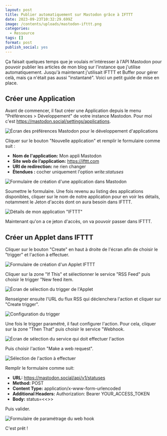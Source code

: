 ```yaml
---
layout: post
title: Publier automatiquement sur Mastodon grâce à IFTTT
date: 2023-09-23T10:32:29.699Z
image: /contents/uploads/mastodon-ifttt.png
categories:
  - Ressource
tags: []
format: post
publish_social: yes
---
```

Ça faisait quelques temps que je voulais m'intéresser à l'API Mastodon pour pouvoir publier les articles de mon blog sur l'instance que j'utilise automatiquement. Jusqu'à maintenant j'utilisait IFTTT et Buffer pour gérer celà, mais ça n'était pas aussi "instantané". Voici un petit guide de mise en place.<!--more-->

## Créer une Application

Avant de commencer, il faut créer une Application depuis le menu "Préférences > Développement" de votre instance Mastodon. Pour moi c'est <https://mastodon.social/settings/applications>.

![Écran des préférences Mastodon pour le développement d'applications](/contents/uploads/screenshot-2023-09-23-at-11-35-25-vos-applications-mastodon.png)

Cliquer sur le bouton "Nouvelle application" et remplir le formulaire comme suit :

* **Nom de l'application:** Mon appli Mastodon
* **Site web de l’application:** https://ifttt.com
* **URI de redirection:** ne rien changer
* **Étendues :** cocher uniquement l'option *write:statuses*

![Formulaire de création d'une application dans Mastodon](/contents/uploads/screenshot-2023-09-23-at-11-54-37-nouvelle-application-mastodon.png)

Soumettre le formulaire. Une fois revenu au listing des applications disponibles, cliquer sur le nom de notre application pour en voir les détails, notamment le Jeton d'accès dont on aura besoin dans IFTTT.

![Détails de mon application "IFTTT"](/contents/uploads/screenshot-2023-09-23-at-11-35-42-application-ifttt-mastodon.png)

Maintenant qu'on a ce jeton d'accès, on va pouvoir passer dans IFTTT.

## Créer un Applet dans IFTTT

Cliquer sur le bouton "Create" en haut à droite de l'écran afin de choisir le "trigger" et l'action à effectuer.

![Formulaire de création d'un Applet IFTTT](/contents/uploads/screenshot-2023-09-23-at-12-11-24-create-ifttt.png)

Cliquer sur la zone "If This" et sélectionner le service "RSS Feed" puis choisir le trigger "New feed item.

![Écran de sélection du trigger de l'Applet](/contents/uploads/screenshot-2023-09-23-at-11-32-01-create-ifttt.png)

Renseigner ensuite l'URL du flux RSS qui déclenchera l'action et cliquer sur "Create trigger".

![Configuration du trigger](/contents/uploads/screenshot-2023-09-23-at-12-17-02-create-ifttt.png)

Une fois le trigger paramétré, il faut configurer l'action. Pour cela, cliquer sur la zone "Then That" puis choisir le service "Webhook.

![Écran de sélection du service qui doit effectuer l'action](/contents/uploads/screenshot-2023-09-23-at-11-33-18-create-ifttt.png)

Puis choisir l'action "Make a web request".

![Sélection de l'action à effectuer](/contents/uploads/screenshot-2023-09-23-at-11-33-27-create-ifttt.png)

Remplir le formulaire comme suit:

* **URL:** https://mastodon.social/api/v1/statuses
* **Method:** POST
* **Content Type:** application/x-www-form-urlencoded
* **Additional Headers:** Authorization: Bearer YOUR_ACCESS_TOKEN
* **Body:** status=<<<Votre texte ici>>>

Puis valider.

![Formulaire de paramétrage du web hook](/contents/uploads/screenshot-2023-09-23-at-11-34-52-create-ifttt.png)

C'est prêt !